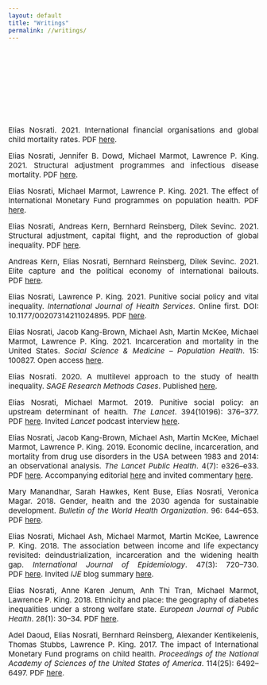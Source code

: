 ```yaml
---
layout: default
title: "Writings"
permalink: //writings/
---
```

<p><br></p>
<p><br></p>
<p><br></p>
<p><br></p>
<p><br></p>
<p style="text-align: justify;"><span style="font-size: 15px;">Elias Nosrati. 2021. International financial organisations and global child mortality rates. PDF <a href="https://osf.io/preprints/socarxiv/bu4hm/" rel="noopener noreferrer" target="_blank">here</a>.</span></p>
<p style="text-align: justify;"><span style="font-size: 15px;">Elias Nosrati, Jennifer B. Dowd, Michael Marmot, Lawrence P. King. 2021. Structural adjustment programmes and infectious disease mortality. PDF <a href="https://www.medrxiv.org/content/10.1101/2021.03.12.21253462v3" rel="noopener noreferrer" target="_blank">here</a>.</span></p>
<p style="text-align: justify;"><span style="font-size: 15px;">Elias Nosrati, Michael Marmot, Lawrence P. King. 2021. The effect of International Monetary Fund programmes on population health. PDF <a href="https://www.medrxiv.org/content/10.1101/2021.03.12.21253458v1" rel="noopener noreferrer" target="_blank">here</a>.</span></p>
<p style="text-align: justify;"><span style="font-size: 15px;">Elias Nosrati, Andreas Kern, Bernhard Reinsberg, Dilek Sevinc. 2021. Structural adjustment, capital flight, and the reproduction of global inequality. PDF <a href="https://drive.google.com/file/d/1d-Dgh37DSp1lUigOW4QuqKrWekVvoUio/view?usp=sharing" rel="noopener noreferrer" target="_blank">here</a>.</span></p>
<p style="text-align: justify;"><span style="font-size: 15px;">Andreas Kern, Elias Nosrati, Bernhard Reinsberg, Dilek Sevinc. 2021. <span style="text-align: justify;">Elite capture and the political economy of international bailouts. PDF&nbsp;</span><a href="https://drive.google.com/file/d/1VBvp9apu4jTVWlN2QxQzfZUsC40ayRJz/view?usp=sharing" rel="noopener noreferrer" target="_blank">here</a>.</span></p>
<p style="text-align: justify;"><span style="font-size: 15px;">Elias Nosrati, Lawrence P. King. 2021. Punitive social policy and vital inequality. <em>International Journal of Health Services</em>. Online first. DOI: 10.1177/00207314211024895. PDF <a href="https://journals.sagepub.com/doi/pdf/10.1177/00207314211024895" rel="noopener noreferrer" target="_blank">here</a>.</span></p>
<p style="text-align: justify;"><span style="font-size: 15px;">Elias Nosrati, Jacob Kang-Brown, Michael Ash, Martin McKee, Michael Marmot, Lawrence P. King. 2021. Incarceration and mortality in the United States. <em>Social Science & Medicine – Population Health</em>. 15: 100827. Open access <a href="https://www.sciencedirect.com/science/article/pii/S2352827321001026?via%3Dihub" rel="noopener noreferrer" target="_blank">here</a>.</span></p>
<p style="text-align: justify;"><span style="font-size: 15px;">Elias Nosrati. 2020. A multilevel approach to the study of health inequality. <em>SAGE Research Methods Cases</em>. <span style="text-align: justify;">Published&nbsp;</span><a href="https://methods.sagepub.com/case/multilevel-approach-health-inequality-diabetes-prevalence-oslo-norway" rel="noopener noreferrer" style="font-size: 15px; text-align: justify;" target="_blank">here</a><span style="text-align: justify;">.</span><br></span></p>
<p style="text-align: justify;"><span style="font-size: 15px;">Elias Nosrati, Michael Marmot. 2019. Punitive social policy: an upstream determinant of health. <em>The Lancet</em>. 394(10196): 376&ndash;377. <span style="text-align: justify;">PDF&nbsp;</span><a href="https://drive.google.com/file/d/1iiyt5zBim3iIbWvK1hYq8z8f4cPdzjo1/view?usp=sharing" rel="noopener noreferrer" style="font-size: 15px; text-align: justify;" target="_blank">here</a><span style="text-align: justify;">.&nbsp;</span>Invited <em>Lancet&nbsp;</em>podcast interview <a href="https://www.thelancet.com/podcasts/marmot-austerity-social-policy" rel="noopener noreferrer" target="_blank">here</a>.<br></span></p>
<p style="text-align: justify;"><span style="font-size: 15px;">Elias Nosrati, Jacob Kang-Brown, Michael Ash, Martin McKee, Michael Marmot, Lawrence P. King. 2019. Economic decline, incarceration, and mortality from drug use disorders in the USA between 1983 and 2014: an observational analysis. <em>The Lancet Public Health</em>. 4(7): e326&ndash;e33. <span style="text-align: justify;">PDF&nbsp;</span><a href="https://drive.google.com/file/d/1-WxqZIsqFBt7rBcqSEebFPj5H2bHlejz/view?usp=sharing" rel="noopener noreferrer" style="font-size: 15px; text-align: justify;" target="_blank">here</a><span style="text-align: justify;">.&nbsp;</span>Accompanying editorial <a href="https://www.thelancet.com/journals/lanpub/article/PIIS2468-2667(19)30114-8/fulltext" rel="noopener noreferrer" target="_blank">here</a> and invited commentary <a href="https://www.thelancet.com/journals/lanpub/article/PIIS2468-2667(19)30103-3/fulltext" rel="noopener noreferrer" target="_blank">here</a>.<br></span></p>
<p style="text-align: justify;"><span style="font-size: 15px;">Mary Manandhar, Sarah Hawkes, Kent Buse, Elias Nosrati, Veronica Magar. 2018. Gender, health and the 2030 agenda for sustainable development. <em>Bulletin of the World Health Organization</em>. 96: 644&ndash;653. <span style="text-align: justify;">PDF&nbsp;</span><a href="https://drive.google.com/file/d/1G2udB2qFGBqhr9v_2TJ5USio4AzG9rdS/view?usp=sharing" rel="noopener noreferrer" style="font-size: 15px; text-align: justify;" target="_blank">here</a><span style="text-align: justify;">.</span><br></span></p>
<p style="text-align: justify;"><span style="font-size: 15px;">Elias Nosrati, Michael Ash, Michael Marmot, Martin McKee, Lawrence P. King. 2018. The association between income and life expectancy revisited: deindustrialization, incarceration and the widening health gap. <em>International Journal of Epidemiology</em>. 47(3): 720&ndash;730. <span style="text-align: justify;">PDF&nbsp;</span><a href="https://drive.google.com/file/d/10Ab0kQ-aAcYKpiv7LE2kNgVTL-WnkzXS/view?usp=sharing" rel="noopener noreferrer" style="font-size: 15px; text-align: justify;" target="_blank">here</a><span style="text-align: justify;">.&nbsp;</span>Invited <em>IJE&nbsp;</em>blog summary <a href="https://ije-blog.com/2017/12/07/punishing-the-poor-killing-the-poor-punitive-political-responses-to-economic-decline-deepen-health-inequalities-in-the-united-states/" rel="noopener noreferrer" target="_blank">here</a>.</span></p>
<p style="text-align: justify;"><span style="font-size: 15px;">Elias Nosrati, Anne Karen Jenum, Anh Thi Tran, Michael Marmot, Lawrence P. King. 2018. Ethnicity and place: the geography of diabetes inequalities under a strong welfare state. <em>European Journal of Public Health</em>. 28(1): 30&ndash;34. <span style="text-align: justify;">PDF&nbsp;</span><a href="https://drive.google.com/file/d/1meZ_6Vf_ynOcpEChKQW1A5edQ2B9zw_N/view?usp=sharing" rel="noopener noreferrer" style="font-size: 15px; text-align: justify;" target="_blank">here</a><span style="text-align: justify;">.</span></span></p>
<p style="text-align: justify;"><span style="font-size: 15px;">Adel Daoud, Elias Nosrati, Bernhard Reinsberg, Alexander Kentikelenis, Thomas Stubbs, Lawrence P. King. 2017. The impact of International Monetary Fund programs on child health. <em>Proceedings of the National Academy of Sciences of the United States of America</em>. 114(25): 6492&ndash;6497. <span style="text-align: justify;">PDF&nbsp;</span><a href="https://drive.google.com/file/d/1JfIM3p_T7Gg3_zr1ZBJSV08UaXiSGGyO/view?usp=sharing" rel="noopener noreferrer" style="font-size: 15px; text-align: justify;" target="_blank">here</a><span style="text-align: justify;">.</span></span></p>
